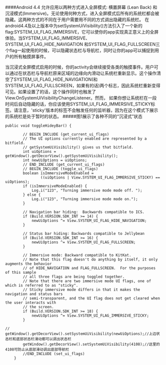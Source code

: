####Android 4.4 允许应用以两种方式进入全屏模式: 
横置屏幕 (Lean Back) 和沉浸模式(Immersive)。无论使用何种方式，进入全屏模式后所有的系统栏都会被隐藏。这两种方式的不同在于用户需要用不同的方式调出隐藏的系统栏。
在android4.4及以上版本中为setSystemUiVisibility()方法引入了一个新的flag:SYSTEM_UI_FLAG_IMMERSIVE，它可以使你的app实现真正意义上的全屏体验。当SYSTEM_UI_FLAG_IMMERSIVE、SYSTEM_UI_FLAG_HIDE_NAVIGATION 和SYSTEM_UI_FLAG_FULLSCREEN三个flag一起使用的时候，可以隐藏状态栏与导航栏，同时让你的app可以捕捉到用户的所有触摸屏事件。

当沉浸式全屏模式启用的时候，你的activity会继续接受各类的触摸事件。用户可以通过在状态栏与导航栏原来区域的边缘向内滑动让系统栏重新显示。这个操作清空了SYSTEM_UI_FLAG_HIDE_NAVIGATION(和SYSTEM_UI_FLAG_FULLSCREEN，如果有的话)两个标志，因此系统栏重新变得可见。如果设置了的话，这个操作同时也触发了View.OnSystemUiVisibilityChangeListener。然而， 如果你想让系统栏在一段时间后自动隐藏的话，你应该使用SYSTEM_UI_FLAG_IMMERSIVE_STICKY标签。请注意，'sticky'版本的标签不会触发任何的监听器，因为在这个模式下展示的系统栏是处于暂时的状态。
#####图1展示了各种不同的“沉浸式”状态

	public void toggleHideyBar() {  
  
            // BEGIN_INCLUDE (get_current_ui_flags)  
            // The UI options currently enabled are represented by a bitfield.  
            // getSystemUiVisibility() gives us that bitfield.  
            int uiOptions = getWindow().getDecorView().getSystemUiVisibility();  
            int newUiOptions = uiOptions;  
            // END_INCLUDE (get_current_ui_flags)  
            // BEGIN_INCLUDE (toggle_ui_flags)  
            boolean isImmersiveModeEnabled =  
                    ((uiOptions | View.SYSTEM_UI_FLAG_IMMERSIVE_STICKY) == uiOptions);  
            if (isImmersiveModeEnabled) {  
                Log.i("123", "Turning immersive mode mode off. ");  
            } else {  
                Log.i("123", "Turning immersive mode mode on.");  
            }  
  
            // Navigation bar hiding:  Backwards compatible to ICS.  
            if (Build.VERSION.SDK_INT >= 14) {  
                newUiOptions ^= View.SYSTEM_UI_FLAG_HIDE_NAVIGATION;  
            }  
  
            // Status bar hiding: Backwards compatible to Jellybean  
            if (Build.VERSION.SDK_INT >= 16) {  
                newUiOptions ^= View.SYSTEM_UI_FLAG_FULLSCREEN;  
            }  
  
            // Immersive mode: Backward compatible to KitKat.  
            // Note that this flag doesn't do anything by itself, it only augments the behavior  
            // of HIDE_NAVIGATION and FLAG_FULLSCREEN.  For the purposes of this sample  
            // all three flags are being toggled together.  
            // Note that there are two immersive mode UI flags, one of which is referred to as "sticky".  
            // Sticky immersive mode differs in that it makes the navigation and status bars  
            // semi-transparent, and the UI flag does not get cleared when the user interacts with  
            // the screen.  
            if (Build.VERSION.SDK_INT >= 18) {  
                newUiOptions ^= View.SYSTEM_UI_FLAG_IMMERSIVE_STICKY;  
            }  
            
	//         getWindow().getDecorView().setSystemUiVisibility(newUiOptions);//上边状态栏和底部状态栏滑动都可以调出状态栏  
            getWindow().getDecorView().setSystemUiVisibility(4108);//这里的4108可防止从底部滑动调出底部导航栏  
            //END_INCLUDE (set_ui_flags)  
        }  

